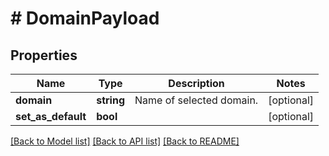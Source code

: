 # # DomainPayload

## Properties

Name | Type | Description | Notes
------------ | ------------- | ------------- | -------------
**domain** | **string** | Name of selected domain. | [optional]
**set_as_default** | **bool** |  | [optional]

[[Back to Model list]](../../README.md#models) [[Back to API list]](../../README.md#endpoints) [[Back to README]](../../README.md)
